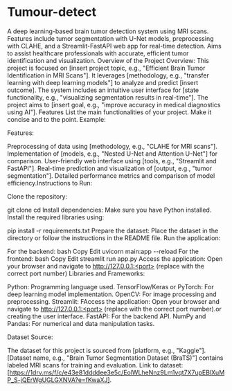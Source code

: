 # Tumour-detect
A deep learning-based brain tumor detection system using MRI scans. Features include tumor segmentation with U-Net models, preprocessing with CLAHE, and a Streamlit-FastAPI web app for real-time detection. Aims to assist healthcare professionals with accurate, efficient tumor identification and visualization.
Overview of the Project
Overview:
This project is focused on [insert project topic, e.g., "Efficient Brain Tumor Identification in MRI Scans"]. It leverages [methodology, e.g., "transfer learning with deep learning models"] to analyze and predict [insert outcome]. The system includes an intuitive user interface for [state functionality, e.g., "visualizing segmentation results in real-time"]. The project aims to [insert goal, e.g., "improve accuracy in medical diagnostics using AI"].
 Features
List the main functionalities of your project. Make it concise and to the point. Example:

Features:

Preprocessing of data using [methodology, e.g., "CLAHE for MRI scans"].
Implementation of [models, e.g., "Nested U-Net and Attention U-Net"] for comparison.
User-friendly web interface using [tools, e.g., "Streamlit and FastAPI"].
Real-time prediction and visualization of [output, e.g., "tumor segmentation"].
Detailed performance metrics and comparison of model efficiency.Instructions to Run:

Clone the repository:

git clone <repository-link>
cd <project-folder>
Install dependencies:
Make sure you have Python installed. Install the required libraries using:

pip install -r requirements.txt
Prepare the dataset:
Place the dataset in the <dataset-folder> directory or follow the instructions in the README file.
Run the application:

For the backend:
bash
Copy
Edit
uvicorn main:app --reload
For the frontend:
bash
Copy
Edit
streamlit run app.py
Access the application:
Open your browser and navigate to http://127.0.0.1:<port> (replace <port> with the correct port number)
Libraries and Frameworks:

Python: Programming language used.
TensorFlow/Keras or PyTorch: For deep learning model implementation.
OpenCV: For image processing and preprocessing.
Streamlit: FAccess the application:
Open your browser and navigate to http://127.0.0.1:<port> (replace <port> with the correct port number).or creating the user interface.
FastAPI: For the backend API.
NumPy and Pandas: For numerical and data manipulation tasks.

Dataset Source:

The dataset for this project is sourced from [platform, e.g., "Kaggle"].
[Dataset name, e.g., "Brain Tumor Segmentation Dataset (BraTS)"] contains labeled MRI scans for training and evaluation.
Link to dataset: [https://1drv.ms/f/c/e43e81ddddee3e5c/EolWLheNnz9Lm1vqt7X7upEBlXuMP_S-jQErWgUGLGXNVA?e=fKwaXJ].
